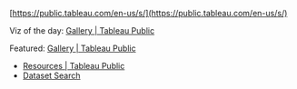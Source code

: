 [https://public.tableau.com/en-us/s/](https://public.tableau.com/en-us/s/)

Viz of the day: [Gallery | Tableau Public](https://public.tableau.com/en-us/gallery)

Featured: [Gallery | Tableau Public](https://public.tableau.com/en-us/gallery/?tab=featured&type=featured)

- [Resources | Tableau Public](https://public.tableau.com/en-us/s/resources?qt-overview_resources=1#qt-overview_resources)
- [Dataset Search](https://toolbox.google.com/datasetsearch)




